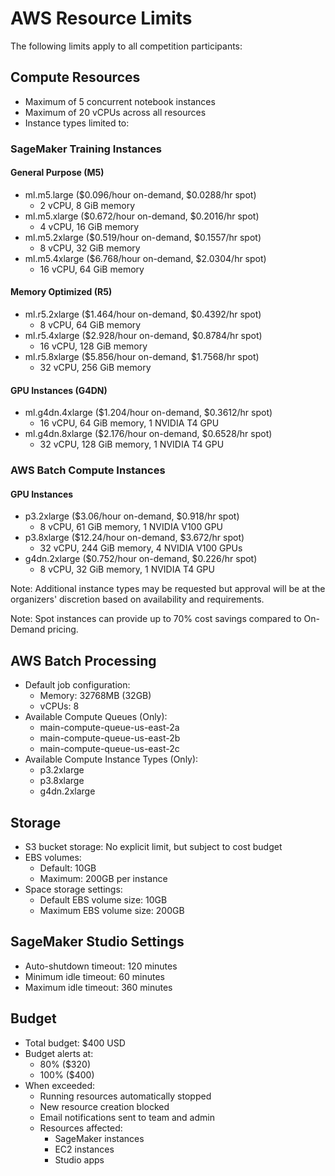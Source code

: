 # AWS Resource Limits

The following limits apply to all competition participants:

## Compute Resources

- Maximum of 5 concurrent notebook instances
- Maximum of 20 vCPUs across all resources
- Instance types limited to:

### SageMaker Training Instances

#### General Purpose (M5)

- ml.m5.large ($0.096/hour on-demand, $0.0288/hr spot)
  - 2 vCPU, 8 GiB memory
- ml.m5.xlarge ($0.672/hour on-demand, $0.2016/hr spot)
  - 4 vCPU, 16 GiB memory
- ml.m5.2xlarge ($0.519/hour on-demand, $0.1557/hr spot)
  - 8 vCPU, 32 GiB memory
- ml.m5.4xlarge ($6.768/hour on-demand, $2.0304/hr spot)
  - 16 vCPU, 64 GiB memory

#### Memory Optimized (R5)

- ml.r5.2xlarge ($1.464/hour on-demand, $0.4392/hr spot)
  - 8 vCPU, 64 GiB memory
- ml.r5.4xlarge ($2.928/hour on-demand, $0.8784/hr spot)
  - 16 vCPU, 128 GiB memory
- ml.r5.8xlarge ($5.856/hour on-demand, $1.7568/hr spot)
  - 32 vCPU, 256 GiB memory

#### GPU Instances (G4DN)

- ml.g4dn.4xlarge ($1.204/hour on-demand, $0.3612/hr spot)
  - 16 vCPU, 64 GiB memory, 1 NVIDIA T4 GPU
- ml.g4dn.8xlarge ($2.176/hour on-demand, $0.6528/hr spot)
  - 32 vCPU, 128 GiB memory, 1 NVIDIA T4 GPU

### AWS Batch Compute Instances

#### GPU Instances

- p3.2xlarge ($3.06/hour on-demand, $0.918/hr spot)
  - 8 vCPU, 61 GiB memory, 1 NVIDIA V100 GPU
- p3.8xlarge ($12.24/hour on-demand, $3.672/hr spot)
  - 32 vCPU, 244 GiB memory, 4 NVIDIA V100 GPUs
- g4dn.2xlarge ($0.752/hour on-demand, $0.226/hr spot)
  - 8 vCPU, 32 GiB memory, 1 NVIDIA T4 GPU

Note: Additional instance types may be requested but approval will be at the organizers' discretion based on availability and requirements.

Note: Spot instances can provide up to 70% cost savings compared to On-Demand pricing.

## AWS Batch Processing

- Default job configuration:
  - Memory: 32768MB (32GB)
  - vCPUs: 8
- Available Compute Queues (Only):
  - main-compute-queue-us-east-2a
  - main-compute-queue-us-east-2b
  - main-compute-queue-us-east-2c
- Available Compute Instance Types (Only):
  - p3.2xlarge
  - p3.8xlarge
  - g4dn.2xlarge

## Storage

- S3 bucket storage: No explicit limit, but subject to cost budget
- EBS volumes:
  - Default: 10GB
  - Maximum: 200GB per instance
- Space storage settings:
  - Default EBS volume size: 10GB
  - Maximum EBS volume size: 200GB

## SageMaker Studio Settings

- Auto-shutdown timeout: 120 minutes
- Minimum idle timeout: 60 minutes
- Maximum idle timeout: 360 minutes

## Budget

- Total budget: $400 USD
- Budget alerts at:
  - 80% ($320)
  - 100% ($400)
- When exceeded:
  - Running resources automatically stopped
  - New resource creation blocked
  - Email notifications sent to team and admin
  - Resources affected:
    - SageMaker instances
    - EC2 instances
    - Studio apps
